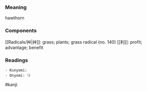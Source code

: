 ### Meaning

hawthorn

### Components

[[Radicals/艸|艸]]: grass; plants; grass radical (no. 140) [[利]]: profit; advantage; benefit

### Readings

```
- Kunyomi: 
- Onyomi: リ
```

#kanji